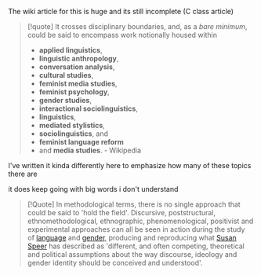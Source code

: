 The wiki article for this is huge
and its still incomplete (C class article)

> [!quote]
> It crosses disciplinary boundaries, and, as a *bare minimum*, could be said to encompass work notionally housed within 
> - **applied linguistics**, 
> - **linguistic anthropology**, 
> - **conversation analysis**, 
> - **cultural studies**, 
> - **feminist media studies**, 
> - **feminist psychology**, 
> - **gender studies**,
> - **interactional sociolinguistics**, 
> - **linguistics**, 
> - **mediated stylistics**, 
> - **sociolinguistics**, and 
> - **feminist language reform** 
> - and **media studies**. 
> \- Wikipedia

I've written it kinda differently here to emphasize how many of these topics there are

it does keep going with big words i don't understand

> [!Quote]
> In methodological terms, there is no single approach that could be said to 'hold the field'. Discursive, poststructural, ethnomethodological, ethnographic, phenomenological, positivist and experimental approaches can all be seen in action during the study of [language](https://en.wikipedia.org/wiki/Language "Language") and [gender](https://en.wikipedia.org/wiki/Gender "Gender"), producing and reproducing what [Susan Speer](https://en.wikipedia.org/wiki/Susan_Speer "Susan Speer") has described as 'different, and often competing, theoretical and political assumptions about the way discourse, ideology and gender identity should be conceived and understood'.